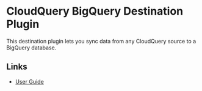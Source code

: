 # CloudQuery BigQuery Destination Plugin

This destination plugin lets you sync data from any CloudQuery source to a BigQuery database.

## Links

- [User Guide](https://cloudquery.io/docs/plugins/destinations/mongodb/overview)